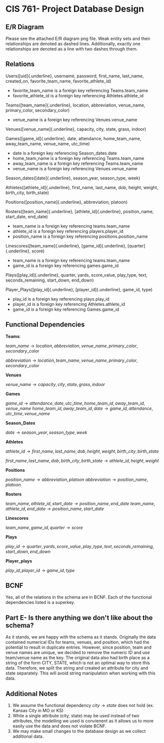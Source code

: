 # CIS 761- Project Database Design

## E/R Diagram
Please see the attached E/R diagram png file. Weak entity sets and their relationships are denoted as dashed lines. Additionally, exactly one relationships are denoted as a line with two dashes through them.

## Relations

Users([uid]{.underline}, username, password, first_name, last_name, created_on, favorite_team_name, favorite_athlete_id)

* favorite_team_name is a foreign key referencing Teams.team_name
* favorite_athlete_id is a foreign key referencing Athletes.athlete_id

Teams([team_name]{.underline}, location, abbreviation, venue_name, primary_color, secondary_color)

* venue_name is a foreign key referencing Venues.venue_name

Venues([venue_name]{.underline}, capacity, city, state, grass, indoor)

Games([game_id]{.underline}, date, attendance, home_team_name, away_team_name, venue_name, utc_time)

* date is a foreign key referencing Season_dates.date
* home_team_name is a foreign key referencing Teams.team_name
* away_team_name is a foreign key referencing Teams.team_name
* venue_name is a foreign key referencing Venues.venue_name

Season_dates([date]{.underline}, season_year, season_type, week)
	
Athletes([athlete_id]{.underline}, first_name, last_name, dob, height, weight, birth_city, birth_state)

Positions([position_name]{.underline}, abbreviation, platoon)

Rosters([team_name]{.underline}, [athlete_id]{.underline}, position_name, start_date, end_date)

* team_name is a foreign key referencing teams.team_name
* athlete_id is a foreign key referencing players.player_id
* position_name is a foreign key referencing positions.position_name
	
Linescores([team_name]{.underline}, [game_id]{.underline}, [quarter]{.underline}, score)

* team_name is a foreign key referencing teams.team_name
* game_id is a foreign key referencing games.game_id

Plays([play_id]{.underline}, quarter, yards, score_value, play_type, text, seconds_remaining, start_down, end_down)

Player_Plays([play_id]{.underline}, [player_id]{.underline}, game_id, type)

* play_id is a foreign key referencing plays.play_id
* player_id is a foreign key referencing Athletes.athlete_id
* game_id is a foreign key referencing Games.game_id

## Functional Dependencies

**Teams**:

$team\_name \to location, abbreviation, venue\_name, primary\_color, secondary\_color$

$abbreviation \to location, team\_name, venue\_name, primary\_color, secondary\_color$

**Venues**

$venue\_name \to capacity, city, state, grass, indoor$


**Games**

$game\_id \to attendance, date, utc\_time, home\_team\_id, away\_team\_id, venue\_name$
$home\_team\_id, away\_team\_id, date \to game\_id, attendance, utc\_time, venue\_name$

**Season_Dates**

$date \to season\_year, season\_type, week$

**Athletes**

$athlete\_id \to first\_name, last\_name, dob, height, weight, birth\_city, birth\_state$

$first\_name, last\_name, dob, birth\_city, birth\_state \to athlete\_id, height, weight$

**Positions**

$position\_name \to abbreviation, platoon$
$abbreviation \to position\_name, platoon$

**Rosters**

$team\_name, athlete\_id, start\_date \to position\_name, end\_date$
$team\_name, athlete\_id, end\_date \to position\_name, start\_date$

**Linescores**

$team\_name, game\_id, quarter \to score$

**Plays**

$play\_id \to quarter, yards, score\_value, play\_type, text, seconds\_remaining, start\_down, end\_down$

**Player_plays**

$play\_id, player\_id \to game\_id, type$

## BCNF
Yes, all of the relations in the schema are in BCNF. Each of the functional dependencies listed is a superkey.

## Part E- Is there anything we don't like about the schema?
As it stands, we are happy with the schema as it stands. Originally the data contained numerical IDs for teams, venues, and position, which had the potential to result in duplicate entries. However, since position, team and venue names are unique, we decided to remove the numeric ID and use team/venue name as the key. The original data also had birth place as a string of the form CITY, STATE, which is not an optimal way to store this data. Therefore, we split the string and created an attribute for city and state separately. This will avoid string manipulation when working with this data. 

## Additional Notes
1. We assume the functional dependency $city \to state$ does not hold (ex. Kansas City in MO or KS)
2. While a single attribute (city, state) may be used instead of two attributes, the modelling we used is convienent as it allows us to more easily use the data and does not violate BCNF.
3. We may make small changes to the database design as we collect additional data.
